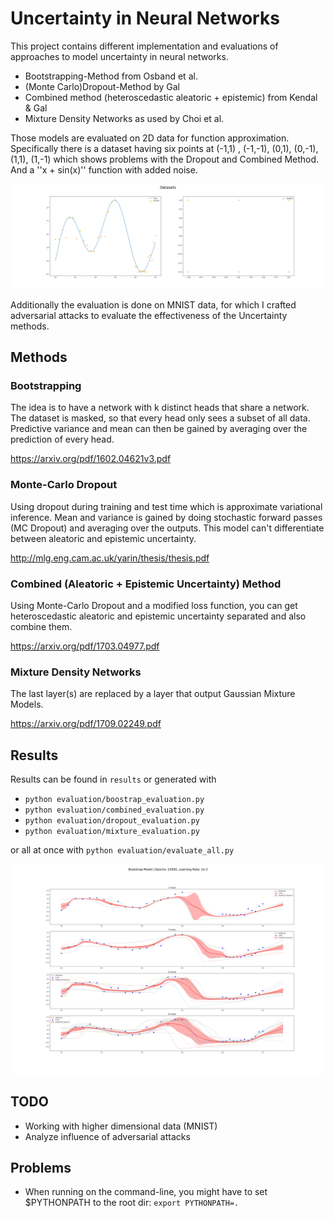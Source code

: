 # Uncertainty in Neural Networks

This project contains different implementation and evaluations of approaches to model
uncertainty in neural networks.

- Bootstrapping-Method from Osband et al.
- (Monte Carlo)Dropout-Method by Gal
- Combined method (heteroscedastic aleatoric + epistemic) from Kendal & Gal
- Mixture Density Networks as used by Choi et al.


Those models are evaluated on 2D data for function approximation. Specifically there is a dataset 
having six points at (-1,1) , (-1,-1), (0,1), (0,-1), (1,1), (1,-1) which shows problems with
the Dropout and Combined Method. And a ''x + sin(x)'' function with added noise.

![Datasets](results/datasets.png)

Additionally the evaluation is done on MNIST data, for which I crafted adversarial attacks
to evaluate the effectiveness of the Uncertainty methods.

## Methods

### Bootstrapping
The idea is to have a network with k distinct heads that share a network. The dataset
is masked, so that every head only sees a subset of all data. Predictive variance and mean
can then be gained by averaging over the prediction of every head.

https://arxiv.org/pdf/1602.04621v3.pdf


### Monte-Carlo Dropout
Using dropout during training and test time which is approximate variational inference.
Mean and variance is gained by doing stochastic forward passes (MC Dropout) and averaging
over the outputs. This model can't differentiate between aleatoric and epistemic uncertainty.

http://mlg.eng.cam.ac.uk/yarin/thesis/thesis.pdf


### Combined (Aleatoric + Epistemic Uncertainty) Method
Using Monte-Carlo Dropout and a modified loss function, you can get heteroscedastic aleatoric and
epistemic uncertainty separated and also combine them.

https://arxiv.org/pdf/1703.04977.pdf

### Mixture Density Networks
The last layer(s) are replaced by a layer that output Gaussian Mixture Models. 

https://arxiv.org/pdf/1709.02249.pdf


## Results
Results can be found in `results` or generated with

- `python evaluation/boostrap_evaluation.py`
- `python evaluation/combined_evaluation.py`
- `python evaluation/dropout_evaluation.py`
- `python evaluation/mixture_evaluation.py`

or all at once with `python evaluation/evaluate_all.py`

![Bootstrap Results](results/Bootstrap_Sinus.png)

## TODO
- Working with higher dimensional data (MNIST)
- Analyze influence of adversarial attacks


## Problems
- When running on the command-line, you might have to set $PYTHONPATH to the root dir: `export PYTHONPATH=.`  

